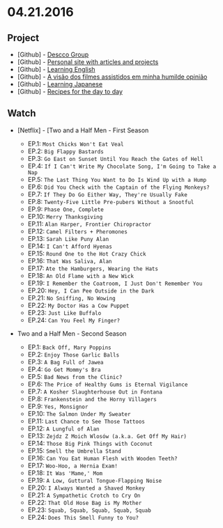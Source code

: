 # 04.21.2016

## Project

- \[Github\] - [Descco Group](https://github.com/headquarters-solutions/descco.github.io)
- \[Github\] - [Personal site with articles and projects](https://github.com/headquarters-solutions/hemersonvianna.github.io) 
- \[Github\] - [Learning English](https://github.com/headquarters-solutions/donotgiveup.github.io)
- \[Github\] - [A visão dos filmes assistidos em minha humilde opinião](https://github.com/headquarters-solutions/imhomovies.github.io)
- \[Github\] - [Learning Japanese](https://github.com/headquarters-solutions/nihongobenkyou.github.io)
- \[Github\] - [Recipes for the day to day](https://github.com/headquarters-solutions/saborinstintivo.github.io)


## Watch

- \[Netflix\] - [Two and a Half Men - First Season
  - EP.1: `Most Chicks Won't Eat Veal`
  - EP.2: `Big Flappy Bastards`
  - EP.3: `Go East on Sunset Until You Reach the Gates of Hell`
  - EP.4: `If I Can't Write My Chocolate Song, I'm Going to Take a Nap`
  - EP.5: `The Last Thing You Want to Do Is Wind Up with a Hump`
  - EP.6: `Did You Check with the Captain of the Flying Monkeys?`
  - EP.7: `If They Do Go Either Way, They're Usually Fake`
  - EP.8: `Twenty-Five Little Pre-pubers Without a Snootful`
  - EP.9: `Phase One, Complete`
  - EP.10: `Merry Thanksgiving`
  - EP.11: `Alan Harper, Frontier Chiropractor`
  - EP.12: `Camel Filters + Pheromones`
  - EP.13: `Sarah Like Puny Alan`
  - EP.14: `I Can't Afford Hyenas`
  - EP.15: `Round One to the Hot Crazy Chick`
  - EP.16: `That Was Saliva, Alan`
  - EP.17: `Ate the Hamburgers, Wearing the Hats`
  - EP.18: `An Old Flame with a New Wick`
  - EP.19: `I Remember the Coatroom, I Just Don't Remember You`
  - EP.20: `Hey, I Can Pee Outside in the Dark`
  - EP.21: `No Sniffing, No Wowing`
  - EP.22: `My Doctor Has a Cow Puppet`
  - EP.23: `Just Like Buffalo`
  - EP.24: `Can You Feel My Finger?`

- Two and a Half Men - Second Season
  - EP.1: `Back Off, Mary Poppins`
  - EP.2: `Enjoy Those Garlic Balls`
  - EP.3: `A Bag Full of Jawea`
  - EP.4: `Go Get Mommy's Bra`
  - EP.5: `Bad News from the Clinic?`
  - EP.6: `The Price of Healthy Gums is Eternal Vigilance`
  - EP.7: `A Kosher Slaughterhouse Out in Fontana`
  - EP.8: `Frankenstein and the Horny Villagers`
  - EP.9: `Yes, Monsignor`
  - EP.10: `The Salmon Under My Sweater`
  - EP.11: `Last Chance to See Those Tattoos`
  - EP.12: `A Lungful of Alan`
  - EP.13: `Zejdz Z Moich Wlosów (a.k.a. Get Off My Hair)`
  - EP.14: `Those Big Pink Things with Coconut`
  - EP.15: `Smell the Umbrella Stand`
  - EP.16: `Can You Eat Human Flesh with Wooden Teeth?`
  - EP.17: `Woo-Hoo, a Hernia Exam!`
  - EP.18: `It Was 'Mame,' Mom`
  - EP.19: `A Low, Guttural Tongue-Flapping Noise`
  - EP.20: `I Always Wanted a Shaved Monkey`
  - EP.21: `A Sympathetic Crotch to Cry On`
  - EP.22: `That Old Hose Bag is My Mother`
  - EP.23: `Squab, Squab, Squab, Squab, Squab`
  - EP.24: `Does This Smell Funny to You?`
